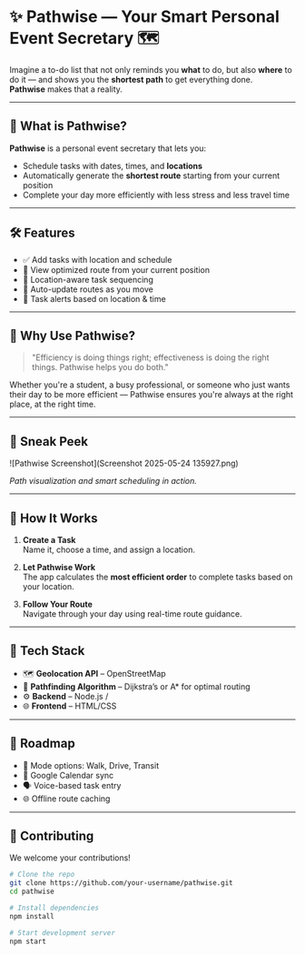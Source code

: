 # ✨ Pathwise — Your Smart Personal Event Secretary 🗺️

Imagine a to-do list that not only reminds you **what** to do, but also **where** to do it — and shows you the **shortest path** to get everything done.  
**Pathwise** makes that a reality.

---

## 📌 What is Pathwise?

**Pathwise** is a personal event secretary that lets you:

- Schedule tasks with dates, times, and **locations**
- Automatically generate the **shortest route** starting from your current position
- Complete your day more efficiently with less stress and less travel time

---

## 🛠️ Features

- ✅ Add tasks with location and schedule
- 📍 View optimized route from your current position
- 🧭 Location-aware task sequencing
- 🔄 Auto-update routes as you move
- 🔔 Task alerts based on location & time

---

## 🎯 Why Use Pathwise?

> "Efficiency is doing things right; effectiveness is doing the right things. Pathwise helps you do both."

Whether you're a student, a busy professional, or someone who just wants their day to be more efficient — Pathwise ensures you're always at the right place, at the right time.

---

## 📸 Sneak Peek

![Pathwise Screenshot](Screenshot 2025-05-24 135927.png)

*Path visualization and smart scheduling in action.*

---

## 🚀 How It Works

1. **Create a Task**  
   Name it, choose a time, and assign a location.

2. **Let Pathwise Work**  
   The app calculates the **most efficient order** to complete tasks based on your location.

3. **Follow Your Route**  
   Navigate through your day using real-time route guidance.

---

## 🧠 Tech Stack

- 🗺️ **Geolocation API** – OpenStreetMap
- 📌 **Pathfinding Algorithm** – Dijkstra’s or A* for optimal routing
- ⚙️ **Backend** – Node.js / 
- 🌐 **Frontend** – HTML/CSS

---

## 🧭 Roadmap

- 🚶 Mode options: Walk, Drive, Transit
- 📆 Google Calendar sync
- 🗣️ Voice-based task entry
- 🌐 Offline route caching

---

## 👥 Contributing

We welcome your contributions!

```bash
# Clone the repo
git clone https://github.com/your-username/pathwise.git
cd pathwise

# Install dependencies
npm install

# Start development server
npm start
